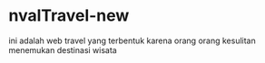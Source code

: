 # nvalTravel-new
ini adalah web travel yang terbentuk karena orang orang kesulitan menemukan destinasi wisata 
